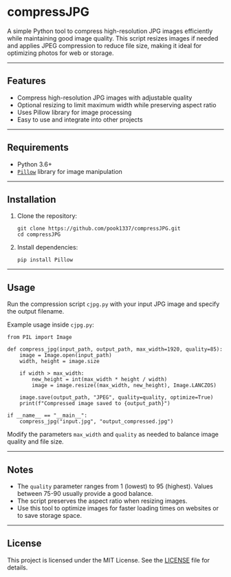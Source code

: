 
# compressJPG

A simple Python tool to compress high-resolution JPG images efficiently while maintaining good image quality. This script resizes images if needed and applies JPEG compression to reduce file size, making it ideal for optimizing photos for web or storage.

---

## Features

- Compress high-resolution JPG images with adjustable quality  
- Optional resizing to limit maximum width while preserving aspect ratio  
- Uses Pillow library for image processing  
- Easy to use and integrate into other projects  

---

## Requirements

- Python 3.6+  
- [`Pillow`](https://pypi.org/project/Pillow/) library for image manipulation  

---

## Installation

1. Clone the repository:

   ```
   git clone https://github.com/pook1337/compressJPG.git
   cd compressJPG
   ```

2. Install dependencies:

   ```
   pip install Pillow
   ```

---

## Usage

Run the compression script `cjpg.py` with your input JPG image and specify the output filename.

Example usage inside `cjpg.py`:

```
from PIL import Image

def compress_jpg(input_path, output_path, max_width=1920, quality=85):
    image = Image.open(input_path)
    width, height = image.size

    if width > max_width:
        new_height = int(max_width * height / width)
        image = image.resize((max_width, new_height), Image.LANCZOS)

    image.save(output_path, "JPEG", quality=quality, optimize=True)
    print(f"Compressed image saved to {output_path}")

if __name__ == "__main__":
    compress_jpg("input.jpg", "output_compressed.jpg")
```

Modify the parameters `max_width` and `quality` as needed to balance image quality and file size.

---

## Notes

- The `quality` parameter ranges from 1 (lowest) to 95 (highest). Values between 75-90 usually provide a good balance.  
- The script preserves the aspect ratio when resizing images.  
- Use this tool to optimize images for faster loading times on websites or to save storage space.

---

## License

This project is licensed under the MIT License. See the [LICENSE](LICENSE) file for details.

